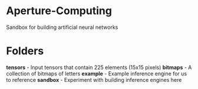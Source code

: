 # Aperture-Computing
Sandbox for building artificial neural networks

# Folders

**tensors** - Input tensors that contain 225 elements (15x15 pixels)
**bitmaps** - A collection of bitmaps of letters 
**example** - Example inference engine for us to reference
**sandbox** - Experiment with building inference engines here

